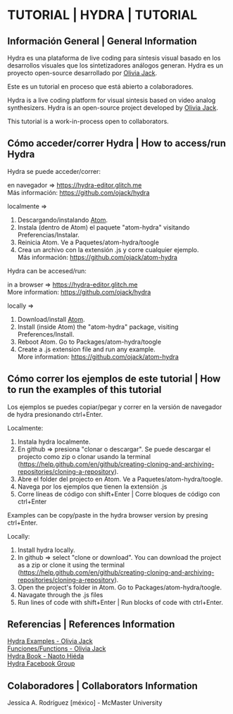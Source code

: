 # TUTORIAL | HYDRA | TUTORIAL

## Información General | General Information

Hydra es una plataforma de live coding para síntesis visual basado en los desarrollos visuales que los sintetizadores análogos generan. Hydra es un proyecto open-source desarrollado por [Olivia Jack](https://ojack.github.io/). <br/>

Este es un tutorial en proceso que está abierto a colaboradores. <br/>

Hydra is a live coding platform for visual sintesis based on video analog synthesizers. Hydra is an open-source project developed by [Olivia Jack](https://ojack.github.io/). <br/>

This tutorial is a work-in-process open to collaborators. <br/>

## Cómo acceder/correr Hydra | How to access/run Hydra

Hydra se puede acceder/correr: <br/>

en navegador => https://hydra-editor.glitch.me <br/>
Más información: https://github.com/ojack/hydra <br/>

localmente => <br/>
  1. Descargando/instalando [Atom](https://atom.io/). <br/>
  2. Instala (dentro de Atom) el paquete "atom-hydra" visitando Preferencias/Instalar. <br/>
  3. Reinicia Atom. Ve a Paquetes/atom-hydra/toogle <br/>
  4. Crea un archivo con la extensión .js y corre cualquier ejemplo. <br/>
Más información: https://github.com/ojack/atom-hydra <br/>

Hydra can be accesed/run: <br/>

in a browser => https://hydra-editor.glitch.me <br/>
More information: https://github.com/ojack/hydra <br/>

locally => <br/>
  1. Download/install [Atom](https://atom.io/). <br/>
  2. Install (inside Atom) the "atom-hydra" package, visiting Preferences/Install. <br/>
  3. Reboot Atom. Go to Packages/atom-hydra/toogle <br/>
  4. Create a .js extension file and run any example. <br/>
More information: https://github.com/ojack/atom-hydra <br/>

## Cómo correr los ejemplos de este tutorial | How to run the examples of this tutorial

Los ejemplos se puedes copiar/pegar y correr en la versión de navegador de hydra presionando ctrl+Enter. <br/>

Localmente: <br/>
  1. Instala hydra localmente. <br/>
  2. En github => presiona "clonar o descargar". Se puede descargar el projecto como zip o clonar usando la terminal (https://help.github.com/en/github/creating-cloning-and-archiving-repositories/cloning-a-repository). <br/>
  3. Abre el folder del projecto en Atom. Ve a Paquetes/atom-hydra/toogle. <br/>
  4. Navega por los ejemplos que tienen la extensión .js <br/>
  5. Corre líneas de código con shift+Enter | Corre bloques de código con ctrl+Enter <br/>

Examples can be copy/paste in the hydra browser version by presing ctrl+Enter. <br/>

Locally: <br/>
  1. Install hydra locally. <br/>
  2. In github => select "clone or download". You can download the project as a zip or clone it using the terminal (https://help.github.com/en/github/creating-cloning-and-archiving-repositories/cloning-a-repository). <br/>
  3. Open the project's folder in Atom. Go to Packages/atom-hydra/toogle. <br/>
  4. Navagate through the .js files <br/>
  5. Run lines of code with shift+Enter | Run blocks of code with ctrl+Enter. <br/>

## Referencias | References Information

[Hydra Examples - Olivia Jack](https://github.com/ojack/hydra-examples) <br/>
[Funciones/Functions - Olivia Jack](https://github.com/ojack/hydra/blob/master/docs/funcs.md) <br/>
[Hydra Book - Naoto Hiéda](https://naotohieda.com/blog/hydra-book/?fbclid=IwAR0x3NfUf4VWcn23jI3Cvk6B7u0eHwVIPUkT_JABWUQH5Wk1ov6uaSlHJRU) <br/>
[Hydra Facebook Group](https://www.facebook.com/groups/1084288351771117/) <br/>

## Colaboradores | Collaborators Information

Jessica A. Rodríguez [méxico] - McMaster University <br/>
